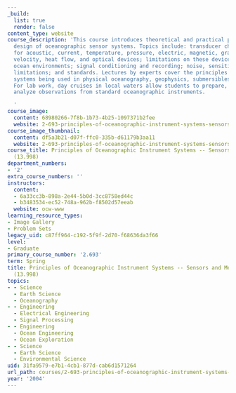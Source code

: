 ```yaml
---
_build:
  list: true
  render: false
content_type: website
course_description: 'This course introduces theoretical and practical principles of
  design of oceanographic sensor systems. Topics include: transducer characteristics
  for acoustic, current, temperature, pressure, electric, magnetic, gravity, salinity,
  velocity, heat flow, and optical devices; limitations on these devices imposed by
  ocean environments; signal conditioning and recording; noise, sensitivity, and sampling
  limitations; and standards. Lectures by experts cover the principles of state-of-the-art
  systems being used in physical oceanography, geophysics, submersibles, acoustics.
  For lab work, day cruises in local waters allow students to prepare, deploy and
  analyze observations from standard oceanographic instruments.

  '
course_image:
  content: 68980266-7f8b-1b73-4b25-1097371b2fee
  website: 2-693-principles-of-oceanographic-instrument-systems-sensors-and-measurements-13-998-spring-2004
course_image_thumbnail:
  content: df5a3b21-d07f-ffc0-335b-d61179b3aa11
  website: 2-693-principles-of-oceanographic-instrument-systems-sensors-and-measurements-13-998-spring-2004
course_title: Principles of Oceanographic Instrument Systems -- Sensors and Measurements
  (13.998)
department_numbers:
- '2'
extra_course_numbers: ''
instructors:
  content:
  - 6a33cc3b-898a-2e44-5b0d-3cc8758ed44c
  - b3483534-ec52-748a-962b-f8502d57eeab
  website: ocw-www
learning_resource_types:
- Image Gallery
- Problem Sets
legacy_uid: c87ff964-c192-5f9f-2d70-f68636da3f66
level:
- Graduate
primary_course_number: '2.693'
term: Spring
title: Principles of Oceanographic Instrument Systems -- Sensors and Measurements
  (13.998)
topics:
- - Science
  - Earth Science
  - Oceanography
- - Engineering
  - Electrical Engineering
  - Signal Processing
- - Engineering
  - Ocean Engineering
  - Ocean Exploration
- - Science
  - Earth Science
  - Environmental Science
uid: 31fa9579-e7b1-4cb1-877d-cab6d1571264
url_path: courses/2-693-principles-of-oceanographic-instrument-systems-sensors-and-measurements-13-998-spring-2004
year: '2004'
---
```

